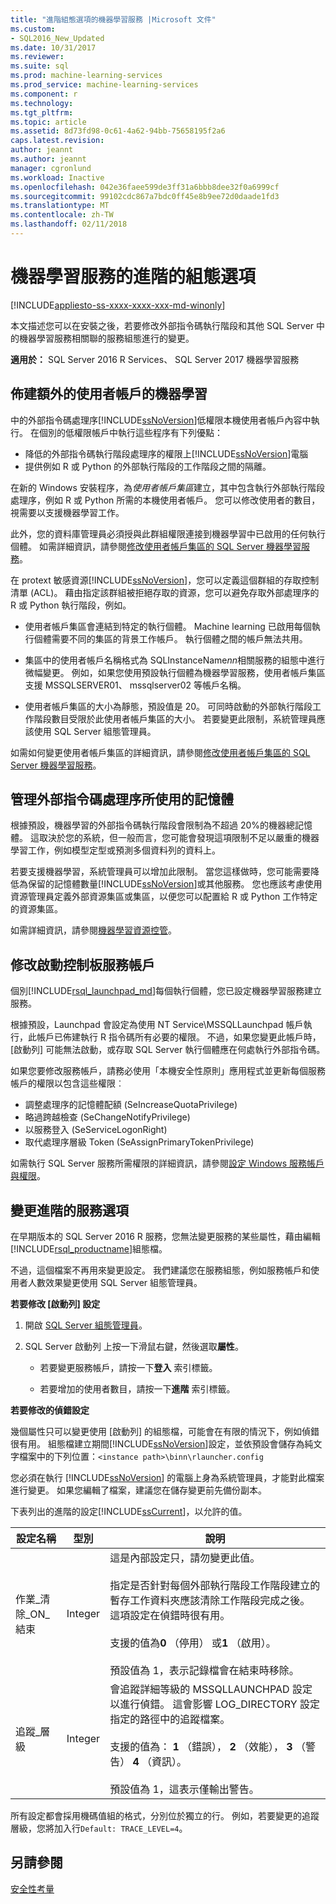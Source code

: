 ```yaml
---
title: "進階組態選項的機器學習服務 |Microsoft 文件"
ms.custom:
- SQL2016_New_Updated
ms.date: 10/31/2017
ms.reviewer: 
ms.suite: sql
ms.prod: machine-learning-services
ms.prod_service: machine-learning-services
ms.component: r
ms.technology: 
ms.tgt_pltfrm: 
ms.topic: article
ms.assetid: 8d73fd98-0c61-4a62-94bb-75658195f2a6
caps.latest.revision: 
author: jeannt
ms.author: jeannt
manager: cgronlund
ms.workload: Inactive
ms.openlocfilehash: 042e36faee599de3ff31a6bbb8dee32f0a6999cf
ms.sourcegitcommit: 99102cdc867a7bdc0ff45e8b9ee72d0daade1fd3
ms.translationtype: MT
ms.contentlocale: zh-TW
ms.lasthandoff: 02/11/2018
---
```

# <a name="advanced-configuration-options-for-machine-learning-services"></a>機器學習服務的進階的組態選項
[!INCLUDE[appliesto-ss-xxxx-xxxx-xxx-md-winonly](../../includes/appliesto-ss-xxxx-xxxx-xxx-md-winonly.md)]

本文描述您可以在安裝之後，若要修改外部指令碼執行階段和其他 SQL Server 中的機器學習服務相關聯的服務組態進行的變更。

**適用於：** SQL Server 2016 R Services、 SQL Server 2017 機器學習服務

##  <a name="bkmk_Provisioning"></a>佈建額外的使用者帳戶的機器學習

中的外部指令碼處理序[!INCLUDE[ssNoVersion](../../includes/ssnoversion-md.md)]低權限本機使用者帳戶內容中執行。 在個別的低權限帳戶中執行這些程序有下列優點：

+ 降低的外部指令碼執行階段處理序的權限上[!INCLUDE[ssNoVersion](../../includes/ssnoversion-md.md)]電腦
+ 提供例如 R 或 Python 的外部執行階段的工作階段之間的隔離。

在新的 Windows 安裝程序，為*使用者帳戶集區*建立，其中包含執行外部執行階段處理序，例如 R 或 Python 所需的本機使用者帳戶。 您可以修改使用者的數目，視需要以支援機器學習工作。 

此外，您的資料庫管理員必須授與此群組權限連接到機器學習中已啟用的任何執行個體。 如需詳細資訊，請參閱[修改使用者帳戶集區的 SQL Server 機器學習服務](../../advanced-analytics/r/modify-the-user-account-pool-for-sql-server-r-services.md)。

在 protext 敏感資源[!INCLUDE[ssNoVersion](../../includes/ssnoversion-md.md)]，您可以定義這個群組的存取控制清單 (ACL)。 藉由指定該群組被拒絕存取的資源，您可以避免存取外部處理序的 R 或 Python 執行階段，例如。

+ 使用者帳戶集區會連結到特定的執行個體。 Machine learning 已啟用每個執行個體需要不同的集區的背景工作帳戶。 執行個體之間的帳戶無法共用。

+ 集區中的使用者帳戶名稱格式為 SQLInstanceName*nn*相關服務的組態中進行微幅變更。 例如，如果您使用預設執行個體為機器學習服務，使用者帳戶集區支援 MSSQLSERVER01、 mssqlserver02 等帳戶名稱。

+ 使用者帳戶集區的大小為靜態，預設值是 20。 可同時啟動的外部執行階段工作階段數目受限於此使用者帳戶集區的大小。 若要變更此限制，系統管理員應該使用 SQL Server 組態管理員。

如需如何變更使用者帳戶集區的詳細資訊，請參閱[修改使用者帳戶集區的 SQL Server 機器學習服務](../../advanced-analytics/r/modify-the-user-account-pool-for-sql-server-r-services.md)。

##  <a name="bkmk_ManagingMemory"></a>管理外部指令碼處理序所使用的記憶體

根據預設，機器學習的外部指令碼執行階段會限制為不超過 20%的機器總記憶體。 這取決於您的系統，但一般而言，您可能會發現這項限制不足以嚴重的機器學習工作，例如模型定型或預測多個資料列的資料上。 

若要支援機器學習，系統管理員可以增加此限制。 當您這樣做時，您可能需要降低為保留的記憶體數量[!INCLUDE[ssNoVersion](../../includes/ssnoversion-md.md)]或其他服務。 您也應該考慮使用資源管理員定義外部資源集區或集區，以便您可以配置給 R 或 Python 工作特定的資源集區。

如需詳細資訊，請參閱[機器學習資源控管](../../advanced-analytics/r/resource-governance-for-r-services.md)。


## <a name="bkmk_Launchpad"></a>修改啟動控制板服務帳戶

個別[!INCLUDE[rsql_launchpad_md](../../includes/rsql-launchpad-md.md)]每個執行個體，您已設定機器學習服務建立服務。

根據預設，Launchpad 會設定為使用 NT Service\MSSQLLaunchpad 帳戶執行，此帳戶已佈建執行 R 指令碼所有必要的權限。 不過，如果您變更此帳戶時，[啟動列] 可能無法啟動，或存取 SQL Server 執行個體應在何處執行外部指令碼。

如果您要修改服務帳戶，請務必使用「本機安全性原則」應用程式並更新每個服務帳戶的權限以包含這些權限︰

+ 調整處理序的記憶體配額 (SeIncreaseQuotaPrivilege)
+ 略過跨越檢查 (SeChangeNotifyPrivilege)
+ 以服務登入 (SeServiceLogonRight)
+ 取代處理序層級 Token (SeAssignPrimaryTokenPrivilege)

如需執行 SQL Server 服務所需權限的詳細資訊，請參閱[設定 Windows 服務帳戶與權限](https://msdn.microsoft.com/library/ms143504.aspx#Windows)。

##  <a name="bkmk_ChangingConfig"></a>變更進階的服務選項

在早期版本的 SQL Server 2016 R 服務，您無法變更服務的某些屬性，藉由編輯[!INCLUDE[rsql_productname](../../includes/rsql-productname-md.md)]組態檔。 

不過，這個檔案不再用來變更設定。 我們建議您在服務組態，例如服務帳戶和使用者人數效果變更使用 SQL Server 組態管理員。

**若要修改 [啟動列] 設定**

1. 開啟 [SQL Server 組態管理員](../../relational-databases/sql-server-configuration-manager.md)。 
2. SQL Server 啟動列 上按一下滑鼠右鍵，然後選取**屬性**。

    + 若要變更服務帳戶，請按一下**登入** 索引標籤。

    + 若要增加的使用者數目，請按一下**進階** 索引標籤。


**若要修改的偵錯設定**

幾個屬性只可以變更使用 [啟動列] 的組態檔，可能會在有限的情況下，例如偵錯很有用。 組態檔建立期間[!INCLUDE[ssNoVersion](../../includes/ssnoversion-md.md)]設定，並依預設會儲存為純文字檔案中的下列位置：`<instance path>\binn\rlauncher.config`

您必須在執行 [!INCLUDE[ssNoVersion](../../includes/ssnoversion-md.md)] 的電腦上身為系統管理員，才能對此檔案進行變更。 如果您編輯了檔案，建議您在儲存變更前先備份副本。

下表列出的進階的設定[!INCLUDE[ssCurrent](../../includes/sscurrent-md.md)]，以允許的值。 

|**設定名稱**|**型別**|**說明**|
|----|----|----|
|作業\_清除\_ON\_結束|Integer |這是內部設定只，請勿變更此值。 </br></br>指定是否針對每個外部執行階段工作階段建立的暫存工作資料夾應該清除工作階段完成之後。 這項設定在偵錯時很有用。 </br></br>支援的值為**0** （停用） 或**1** （啟用）。 </br></br>預設值為 1，表示記錄檔會在結束時移除。|
|追蹤\_層級|Integer |會追蹤詳細等級的 MSSQLLAUNCHPAD 設定以進行偵錯。 這會影響 LOG_DIRECTORY 設定指定的路徑中的追蹤檔案。 </br></br>支援的值為： **1** （錯誤）， **2** （效能）， **3** （警告） **4** （資訊）。 </br></br>預設值為 1，這表示僅輸出警告。|

所有設定都會採用機碼值組的格式，分別位於獨立的行。 例如，若要變更的追蹤層級，您將加入行`Default: TRACE_LEVEL=4`。

## <a name="see-also"></a>另請參閱

[安全性考量](security-considerations-for-the-r-runtime-in-sql-server.md)
